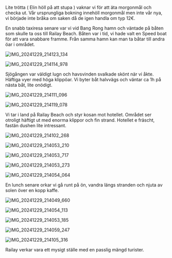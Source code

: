 Lite trötta ( Elin höll på att stupa ) vaknar vi för att äta morgonmål
och checka ut. Vår ursprungliga bokning innehöll
morgonmål men inte vår nya, vi började inte bråka om saken
då de igen handla om typ 12€.

En snabb taxiresa senare var vi vid Bang Rong hamn
och väntade på båten som skulle ta oss till Railay Beach.
Båten var i tid, vi hade valt en Speed boat för att
vara snabbare framme. Från samma hamn kan man ta
båtar till andra öar i området.

![IMG_20241229_214123_134](https://github.com/user-attachments/assets/240e7176-e8e7-41c1-97f4-1833c7e41f55)


![IMG_20241229_214114_978](https://github.com/user-attachments/assets/47fc9e35-158a-4e2f-8d13-a61b8db0232a)


Sjögången var väldigt lugn och havsvinden svalkade
skönt när vi åkte. Häftiga vyer med höga klippöar.
Vi byter båt halvvägs och väntar ca 1h på nästa båt, lite onödigt.

![IMG_20241229_214111_096](https://github.com/user-attachments/assets/b9654ba1-3ecf-4714-9dc2-1a38bb155f4a)


![IMG_20241229_214119_078](https://github.com/user-attachments/assets/2851094a-413b-4f2f-95d9-250dbc9a718b)


Vi tar i land på Railay Beach och styr kosan 
mot hotellet. Området ser otroligt häftigt ut
med enorma klippor och fin strand. Hotellet e
fräscht, fastän dushen lite intressant. 

![IMG_20241229_214102_268](https://github.com/user-attachments/assets/e437dff9-e28f-4b9e-8407-724accad49ba)

![IMG_20241229_214053_210](https://github.com/user-attachments/assets/e608ba17-ce74-445c-bbde-0e3adfee45b3)


![IMG_20241229_214053_717](https://github.com/user-attachments/assets/55d544f0-0bf8-457e-8531-890afda424ae)



![IMG_20241229_214053_273](https://github.com/user-attachments/assets/d4bd2649-7555-41bc-a627-3b8570c76b92)


![IMG_20241229_214054_064](https://github.com/user-attachments/assets/55bc7a4b-81a5-42a9-9092-0df624ba5784)


En lunch senare orkar vi gå runt på ön, vandra
längs stranden och njuta av solen över en kopp kaffe.

![IMG_20241229_214049_660](https://github.com/user-attachments/assets/d751d18d-fef3-4361-bfbb-02ace894552e)


![IMG_20241229_214054_113](https://github.com/user-attachments/assets/abfbf6e9-e661-4b15-8698-80bdde480521)


![IMG_20241229_214053_185](https://github.com/user-attachments/assets/07c4ac8e-de14-4d2e-9ae3-fabd5cf333e4)


![IMG_20241229_214059_247](https://github.com/user-attachments/assets/903b22fb-3504-4886-be73-3e39d2724aa6)


![IMG_20241229_214105_316](https://github.com/user-attachments/assets/e90c2f0d-f22c-4a3d-b0ca-a85f6085486d)


Railay verkar vara ett mysigt ställe med en 
passlig mängd turister.

